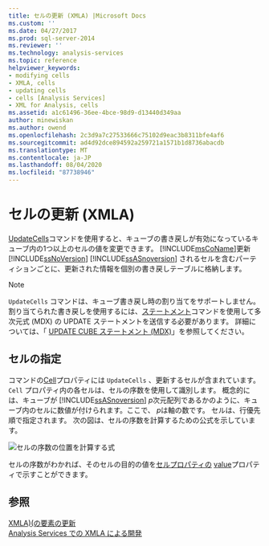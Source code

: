 ```yaml
---
title: セルの更新 (XMLA) |Microsoft Docs
ms.custom: ''
ms.date: 04/27/2017
ms.prod: sql-server-2014
ms.reviewer: ''
ms.technology: analysis-services
ms.topic: reference
helpviewer_keywords:
- modifying cells
- XMLA, cells
- updating cells
- cells [Analysis Services]
- XML for Analysis, cells
ms.assetid: a1c61496-36ee-4bce-98d9-d13440d349aa
author: minewiskan
ms.author: owend
ms.openlocfilehash: 2c3d9a7c27533666c75102d9eac3b8311bfe4af6
ms.sourcegitcommit: ad4d92dce894592a259721a1571b1d8736abacdb
ms.translationtype: MT
ms.contentlocale: ja-JP
ms.lasthandoff: 08/04/2020
ms.locfileid: "87738946"
---
```

# <a name="updating-cells-xmla"></a>セルの更新 (XMLA)
  [UpdateCells](https://docs.microsoft.com/bi-reference/xmla/xml-elements-commands/updatecells-element-xmla)コマンドを使用すると、キューブの書き戻しが有効になっているキューブ内の1つ以上のセルの値を変更できます。 [!INCLUDE[msCoName](../../includes/msconame-md.md)]更新 [!INCLUDE[ssNoVersion](../../includes/ssnoversion-md.md)] [!INCLUDE[ssASnoversion](../../includes/ssasnoversion-md.md)] されるセルを含むパーティションごとに、更新された情報を個別の書き戻しテーブルに格納します。  
  
> [!NOTE]  
>  `UpdateCells` コマンドは、キューブ書き戻し時の割り当てをサポートしません。 割り当てられた書き戻しを使用するには、[ステートメント](https://docs.microsoft.com/bi-reference/xmla/xml-elements-commands/statement-element-xmla)コマンドを使用して多次元式 (MDX) の UPDATE ステートメントを送信する必要があります。 詳細については、「 [UPDATE CUBE ステートメント &#40;MDX&#41;](/sql/mdx/mdx-data-manipulation-update-cube)」を参照してください。  
  
## <a name="specifying-cells"></a>セルの指定  
 コマンドの[Cell](https://docs.microsoft.com/bi-reference/xmla/xml-elements-properties/cell-element-xmla)プロパティには `UpdateCells` 、更新するセルが含まれています。 `Cell` プロパティ内の各セルは、セルの序数を使用して識別します。 概念的には、キューブが [!INCLUDE[ssASnoversion](../../includes/ssasnoversion-md.md)] *p*次元配列であるかのように、キューブ内のセルに数値が付けられます。ここで、 *p*は軸の数です。 セルは、行優先順で指定されます。 次の図は、セルの序数を計算するための公式を示しています。  
  
 ![セルの序数の位置を計算する式](../../analysis-services/dev-guide/media/cellordinalformula.gif "セルの序数の位置を計算する式")  
  
 セルの序数がわかれば、そのセルの目的の値を[セルプロパティの](https://docs.microsoft.com/bi-reference/xmla/xml-elements-properties/cell-element-xmla) [value](https://docs.microsoft.com/bi-reference/xmla/xml-elements-properties/value-element-xmla)プロパティで示すことができます。  
  
## <a name="see-also"></a>参照  
 [XMLA&#41;&#40;の要素の更新](https://docs.microsoft.com/bi-reference/xmla/xml-elements-commands/update-element-xmla)   
 [Analysis Services での XMLA による開発](../multidimensional-models-scripting-language-assl-xmla/developing-with-xmla-in-analysis-services.md)  
  
  
